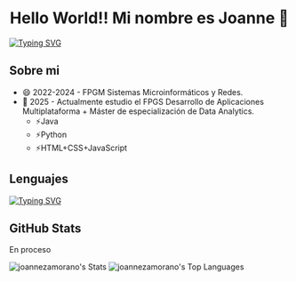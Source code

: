 <div>
      <h1 align="center">Hello World!! Mi nombre es Joanne 👋</h1>
</div>

[![Typing SVG](https://readme-typing-svg.demolab.com?font=Fira+Code&weight=100&size=23&pause=1000&width=600&lines=Desarrolladora+Aplicaciones+Multiplataforma)](https://git.io/typing-svg)

## Sobre mi

- 😄 2022-2024 - FPGM Sistemas Microinformáticos y Redes.
- 🌱 2025 - Actualmente estudio el FPGS Desarrollo de Aplicaciones Multiplataforma + Máster de especialización de Data Analytics.
  - ⚡Java
  - ⚡Python
  - ⚡HTML+CSS+JavaScript
 
## Lenguajes 

[![Typing SVG](https://readme-typing-svg.demolab.com?font=Fira+Code&weight=100&size=50&duration=1000&pause=50&color=F75151&background=FF000000&vCenter=true&width=600&height=68&lines=Java;Python;JavaScript)](https://git.io/typing-svg)

## GitHub Stats
<p>En proceso</p>

![joannezamorano's Stats](https://github-readme-stats.vercel.app/api?username=joannezamorano&theme=vue&show_icons=true&hide_border=true&count_private=true)
![joannezamorano's Top Languages](https://github-readme-stats.vercel.app/api/top-langs/?username=joannezamorano&theme=vue&show_icons=true&hide_border=true&layout=compact)

<!--
**JoanneZamorano/joannezamorano** is a ✨ _special_ ✨ repository because its `README.md` (this file) appears on your GitHub profile.
Here are some ideas to get you started:

- 🔭 I’m currently working on ...
- 🌱 I’m currently learning ...
- 👯 I’m looking to collaborate on ...
- 🤔 I’m looking for help with ...
- 💬 Ask me about ...
- 📫 How to reach me: ...
- 😄 Pronouns: ...
- ⚡ Fun fact: ...

-->
